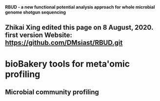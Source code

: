 **RBUD - a new functional potential analysis approach for whole microbial genome shotgun sequencing**

Zhikai Xing edited this page on 8 August, 2020. first version
**Website: https://github.com/DMsiast/RBUD.git**
------------------------------------------------------------------------




**bioBakery tools for meta'omic profiling**
===========================================

## **Microbial community profiling**
